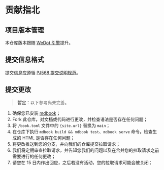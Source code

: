 # 贡献指北

<!-- ## 项目结构

`/assets/`: 新增的一项应位于顶部，项名指向详细信息文件的相对路径。详细信息应写在 `/src/<项名>/index.md` 内；
`/src/<项名>/index.md`: 详细信息所在文件，第一行是项名的一级标题。内容应从第三行开始。 -->

## 项目版本管理

本仓库版本跟随 [WeDot 引擎](https://github.com/WeDot-Engine/WeDot)提升。

## 提交信息格式

提交信息应遵循 [PJ568 提交说明规范](https://github.com/PJ-568/git-commit-regulation)。

<!-- ### 范围

|内容|描述|
|:-:|:--|
|部署|当维护或更改部署方案时。|
|提案|当在 `src/` 添加一条 To-Do 项时。|
|信息|当更改自述文件、贡献指北等描述本仓库项目信息时。| -->

## 提交更改

> **暂定**：以下参考尚未完善。

1. 确保您已安装 [mdbook](https://github.com/rust-lang/mdBook)；
2. Fork 此仓库，对文档或代码进行更改，并检查语法是否存在任何问题；
3. 将 `/book.toml` 文件中的 `{site.url}` 替换为 `main`；
4. 在仓库下执行 `mdbook build && mdbook test`、`mdbook serve` 命令，检查生成的 HTML 是否存在任何问题；
5. 将更改推送到您的分支，并向我们的仓库提交拉取请求；
6. 我们将定期审查拉取请求，并告知您我们的问题以及在合并您的拉取请求之前需要进行的任何更改；
7. 请您在 15 日内作出回应，之后若没有活动，您的拉取请求可能会被关闭；
